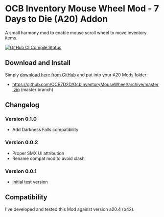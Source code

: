 # OCB Inventory Mouse Wheel Mod - 7 Days to Die (A20) Addon

A small harmony mod to enable mouse scroll wheel to move inventory items.

[![GitHub CI Compile Status][3]][2]

## Download and Install

Simply [download here from GitHub][1] and put into your A20 Mods folder:

- https://github.com/OCB7D2D/OcbInventoryMouseWheel/archive/master.zip (master branch)

## Changelog

### Version 0.1.0

- Add Darkness Falls compatibility

### Version 0.0.2

- Proper SMX UI attribution
- Rename compat mod to avoid clash

### Version 0.0.1

- Initial test version

## Compatibility

I've developed and tested this Mod against version a20.4 (b42).

[1]: https://github.com/OCB7D2D/OcbInventoryMouseWheel/releases
[2]: https://github.com/OCB7D2D/OcbInventoryMouseWheel/actions/workflows/ci.yml
[3]: https://github.com/OCB7D2D/OcbInventoryMouseWheel/actions/workflows/ci.yml/badge.svg
